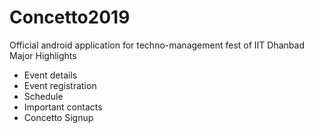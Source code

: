 # Concetto2019
Official android application for techno-management fest of IIT Dhanbad
Major Highlights
* Event details
* Event registration
* Schedule
* Important contacts
* Concetto Signup
